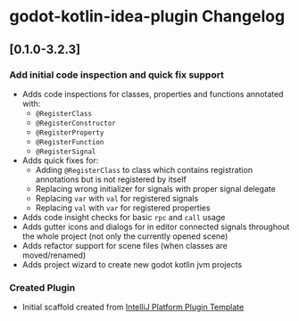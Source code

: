 <!-- Keep a Changelog guide -> https://keepachangelog.com -->

# godot-kotlin-idea-plugin Changelog

## [0.1.0-3.2.3]
### Add initial code inspection and quick fix support
- Adds code inspections for classes, properties and functions annotated with:
    - `@RegisterClass`
    - `@RegisterConstructor`
    - `@RegisterProperty`
    - `@RegisterFunction`
    - `@RegisterSignal`
- Adds quick fixes for:
    - Adding `@RegisterClass` to class which contains registration annotations but is not registered by itself
    - Replacing wrong initializer for signals with proper signal delegate
    - Replacing `var` with `val` for registered signals
    - Replacing `val` with `var` for registered properties
- Adds code insight checks for basic `rpc` and `call` usage
- Adds gutter icons and dialogs for in editor connected signals throughout the whole project (not only the currently opened scene)
- Adds refactor support for scene files (when classes are moved/renamed)
- Adds project wizard to create new godot kotlin jvm projects

### Created Plugin
- Initial scaffold created from [IntelliJ Platform Plugin Template](https://github.com/JetBrains/intellij-platform-plugin-template)
